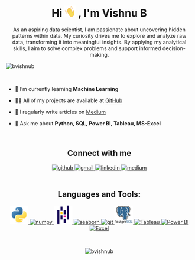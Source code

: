<h1 align="center">Hi <img src="hi.gif" alt="hi" width="30" height="30"/> , I'm Vishnu B</h1>

<p align="center">
As an aspiring data scientist, I am passionate about uncovering hidden patterns within data. My curiosity drives me to explore and analyze raw data, transforming it into meaningful insights. By applying my analytical skills, I aim to solve complex problems and support informed decision-making.
</p>

<p align="left">
<img src="https://komarev.com/ghpvc/?username=bvishnub&label=Profile%20views&color=0e75b6&style=flat" alt="bvishnub" />
</p>

<br />

- 🌱 I’m currently learning **Machine Learning**

- 👨‍💻 All of my projects are available at [GitHub](https://github.com/bvishnub?tab=repositories)

- 📝 I regularly write articles on [Medium](https://medium.com/@vishnub195)

- 💬 Ask me about **Python, SQL, Power BI, Tableau, MS-Excel**

<br />

## <div align="center">Connect with me</div>

<div align="center">
  <a href="https://github.com/bvishnub" target="_blank">
    <img src="https://img.shields.io/badge/github-%2324292e.svg?&style=for-the-badge&logo=github&logoColor=white" alt="github" style="margin-bottom: 5px;" />
  </a>
  <a href="mailto:vishnub195@gmail.com" target="_blank">
    <img src="https://img.shields.io/badge/gmail-%23D44638.svg?&style=for-the-badge&logo=gmail&logoColor=white" alt="gmail" style="margin-bottom: 5px;" />
  </a>
  <a href="https://www.linkedin.com/in/bvishnub" target="_blank">
    <img src="https://img.shields.io/badge/linkedin-%231E77B5.svg?&style=for-the-badge&logo=linkedin&logoColor=white" alt="linkedin" style="margin-bottom: 5px;" />
  </a>
  <a href="https://medium.com/@vishnub195" target="_blank">
    <img src="https://img.shields.io/badge/medium-%23000000.svg?&style=for-the-badge&logo=medium&logoColor=white" alt="medium" style="margin-bottom: 5px;" />
  </a>
</div>

<br />

<h2 align="center">Languages and Tools:</h2>
<p align="center">
  <a href="https://www.python.org" target="_blank" rel="noreferrer"> 
    <img src="https://raw.githubusercontent.com/devicons/devicon/master/icons/python/python-original.svg" alt="python" width="50" height="50"/> 
  </a>
  <a href="https://numpy.org/" target="_blank" rel="noreferrer"> 
    <img src="https://numpy.org/images/logo.svg" alt="numpy" width="50" height="50"/> 
  </a>
  <a href="https://pandas.pydata.org/" target="_blank" rel="noreferrer"> 
    <img src="https://raw.githubusercontent.com/devicons/devicon/2ae2a900d2f041da66e950e4d48052658d850630/icons/pandas/pandas-original.svg" alt="pandas" width="50" height="50"/> 
  </a>
  <a href="https://seaborn.pydata.org/" target="_blank" rel="noreferrer"> 
    <img src="https://seaborn.pydata.org/_images/logo-mark-lightbg.svg" alt="seaborn" width="50" height="50"/> 
  </a>
  <a href="https://git-scm.com/" target="_blank" rel="noreferrer"> 
    <img src="https://www.vectorlogo.zone/logos/git-scm/git-scm-icon.svg" alt="git" width="50" height="50"/> 
  </a>
  <a href="https://www.postgresql.org" target="_blank" rel="noreferrer"> 
    <img src="https://raw.githubusercontent.com/devicons/devicon/master/icons/postgresql/postgresql-original-wordmark.svg" alt="postgresql" width="50" height="50"/> 
  </a>
  <a href="https://www.tableau.com/" target="_blank" rel="noreferrer"> 
    <img src="https://profilinator.rishav.dev/skills-assets/tableau.svg" alt="Tableau" width="50" height="50"/> 
  </a>
  <a href="https://powerbi.microsoft.com/en-us/" target="_blank" rel="noreferrer"> 
    <img src="https://profilinator.rishav.dev/skills-assets/powerbi.png" alt="Power BI" width="50" height="50"/> 
  </a>
  <a href="https://www.microsoft.com/en-in/microsoft-365/excel" target="_blank" rel="noreferrer"> 
    <img src="https://logos-download.com/wp-content/uploads/2020/06/Microsoft_Office_Excel_2013_Logo.png" alt="Excel" width="50" height="50"/> 
  </a>
</p>

<br />

<p align="center">
  <img src="https://github-readme-streak-stats.herokuapp.com/?user=bvishnub" alt="bvishnub" />
</p>
